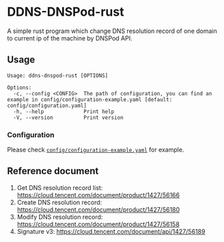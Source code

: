 # DDNS-DNSPod-rust

A simple rust program which change DNS resolution record of one domain to current ip of the machine by DNSPod API.

## Usage
```
Usage: ddns-dnspod-rust [OPTIONS]

Options:
  -c, --config <CONFIG>  The path of configuration, you can find an example in config/configuration-example.yaml [default: config/configuration.yaml]
  -h, --help             Print help
  -V, --version          Print version
```

### Configuration

Please check [`config/configuration-example.yaml`](config/configuration-example.yaml) for example.

## Reference document
1. Get DNS resolution record list: https://cloud.tencent.com/document/product/1427/56166
2. Create DNS resolution record: https://cloud.tencent.com/document/product/1427/56180
2. Modify DNS resolution record: https://cloud.tencent.com/document/product/1427/56158
3. Signature v3: https://cloud.tencent.com/document/api/1427/56189
